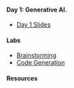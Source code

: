 #### Day 1: Generative AI.

- [Day 1 Slides](https://chbrooks.github.io/kiel/GenAI/day1/day1.ppt)

#### Labs

- [Brainstorming](https://chbrooks.github.io/kiel/GenAI/day1/brainstorming.md)
- [Code Generation](https://chbrooks.github.io/kiel/GenAI/day1/codegeneration.md)

#### Resources




